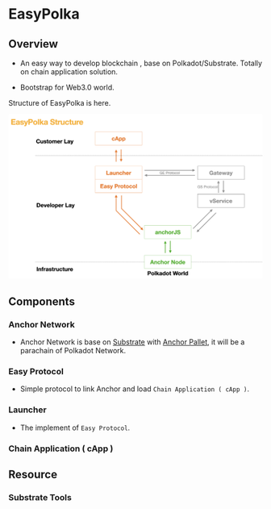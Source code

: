 # EasyPolka

## Overview

- An easy way to develop blockchain , base on Polkadot/Substrate. Totally on chain application solution.

- Bootstrap for Web3.0 world.

Structure of EasyPolka is here.

![EasyPolka Structure](./images/EasyPolka_structure.png)

## Components

### Anchor Network

- Anchor Network is base on [Substrate](https://github.com/paritytech/substrate) with [Anchor Pallet](https://github.com/ff13dfly/Anchor), it will be a parachain of Polkadot Network.

### Easy Protocol

- Simple protocol to link Anchor and load `Chain Application ( cApp )`.

### Launcher

- The implement of `Easy Protocol`.

### Chain Application ( cApp )

## Resource

### Substrate Tools
